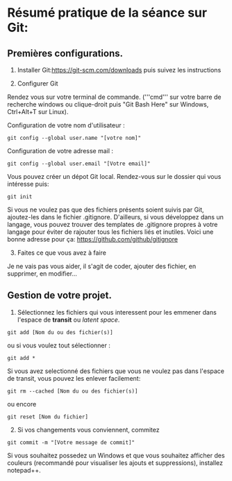 # Résumé pratique de la séance sur Git:

## Premières configurations.

1. Installer Git:<https://git-scm.com/downloads> puis suivez les instructions

2. Configurer Git

Rendez vous sur votre terminal de commande. ('''cmd''' sur votre barre de recherche windows ou clique-droit puis "Git Bash Here" sur Windows, Ctrl+Alt+T sur Linux). 

Configuration de votre nom d'utilisateur :
```
git config --global user.name "[votre nom]"
```

Configuration de votre adresse mail :
```
git config --global user.email "[Votre email]"
```

Vous pouvez créer un dépot Git local. Rendez-vous sur le dossier qui vous intéresse puis:
```
git init
```

Si vous ne voulez pas que des fichiers présents soient suivis par Git, ajoutez-les dans le fichier .gitignore. 
D'ailleurs, si vous développez dans un langage, vous pouvez trouver des templates de .gitignore propres à votre langage pour éviter de rajouter tous les fichiers liés et inutiles.
Voici une bonne adresse pour ça: <https://github.com/github/gitignore>

3. Faites ce que vous avez à faire

Je ne vais pas vous aider, il s'agit de coder, ajouter des fichier, en supprimer, en modifier...

## Gestion de votre projet.


1. Sélectionnez les fichiers qui vous interessent pour les emmener dans l'espace de <b>transit</b> ou <i>latent space</i>.

```
git add [Nom du ou des fichier(s)]
```

ou si vous voulez tout sélectionner : 

```
git add *
```

Si vous avez selectionné des fichiers que vous ne voulez pas dans l'espace de transit, vous pouvez les enlever facilement:

```
git rm --cached [Nom du ou des fichier(s)]
```

ou encore
 
```
git reset [Nom du fichier]
```

2. Si vos changements vous conviennent, commitez

```
git commit -m "[Votre message de commit]"
```




Si vous souhaitez possedez un Windows et que vous souhaitez afficher des couleurs (recommandé pour visualiser les ajouts et suppressions), installez notepad++.

